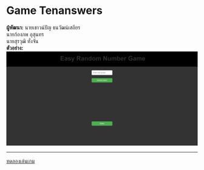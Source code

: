 <h1>Game Tenanswers</h1>
<b>ผู้พัฒนา:</b> นายเชาวน์ปัญ ธนวัฒน์เสถียร<br>นายก้องภพ อุสุนทร<br>
นายสุรวุฒิ ทั่งจัน<br>
<b>ตัวอย่าง:</b><br>
<img src='./document/หน้าตาเกม.png' alt='sample'><hr>
<a href='https://Chaowpan.github.io/Tenanswers/HomePage.html'>ทดลองเล่นเกม</a>
